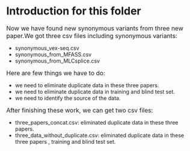 # Introduction for this folder

<font size=3>Now we have found new synonymous variants from three new paper.We got three csv files including synonymous variants:
</font>

* synonymous_vex-seq.csv
* synonymous_from_MFASS.csv
* synonymous_from_MLCsplice.csv

<font size=3>Here are few things we have to do:</font>

* we need to eliminate duplicate data in these three papers.
* we need to eliminate duplicate data in  training and blind test set.
* we need to identify the source of the data.

<font size=3>After finishing these work, we can get two csv files:</font>

* three_papers_concat.csv: eliminated duplicate data in these three papers.
* three_data_without_duplicate.csv: eliminated duplicate data in these three papers , training and blind test set.
